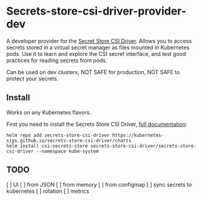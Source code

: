 # Secrets-store-csi-driver-provider-dev


A developer provider for the [Secret Store CSI
Driver](https://github.com/kubernetes-sigs/secrets-store-csi-driver). Allows you
to access secrets stored in a virtual secret manager as files mounted in Kubernetes pods.
Use it to learn and explore the CSI secret interface, and test good practices for reading secrets from pods.

Can be used on dev clusters, NOT SAFE for production, NOT SAFE to protect your secrets.


## Install

Works on any Kubernetes flavors.

First you need to install the Secrets Store CSI Driver, [full documentation](https://secrets-store-csi-driver.sigs.k8s.io/getting-started/installation.html):

```
helm repo add secrets-store-csi-driver https://kubernetes-sigs.github.io/secrets-store-csi-driver/charts
helm install csi-secrets-store secrets-store-csi-driver/secrets-store-csi-driver --namespace kube-system
```

## TODO

[ ] UI
[ ] from JSON
[ ] from memory
[ ] from configmap
[ ] sync secrets to kubernetes
[ ] rotation
[ ] metrics
